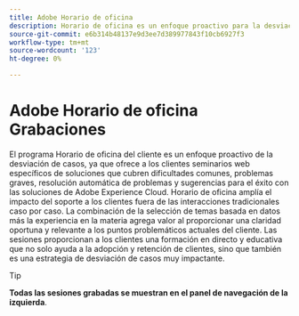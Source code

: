 ```yaml
---
title: Adobe Horario de oficina
description: Horario de oficina es un enfoque proactivo para la desviación de casos que ofrece a los clientes seminarios web específicos de la solución.
source-git-commit: e6b314b48137e9d3ee7d389977843f10cb6927f3
workflow-type: tm+mt
source-wordcount: '123'
ht-degree: 0%

---
```


# Adobe Horario de oficina Grabaciones

El programa Horario de oficina del cliente es un enfoque proactivo de la desviación de casos, ya que ofrece a los clientes seminarios web específicos de soluciones que cubren dificultades comunes, problemas graves, resolución automática de problemas y sugerencias para el éxito con las soluciones de Adobe Experience Cloud. Horario de oficina amplía el impacto del soporte a los clientes fuera de las interacciones tradicionales caso por caso. La combinación de la selección de temas basada en datos más la experiencia en la materia agrega valor al proporcionar una claridad oportuna y relevante a los puntos problemáticos actuales del cliente. Las sesiones proporcionan a los clientes una formación en directo y educativa que no solo ayuda a la adopción y retención de clientes, sino que también es una estrategia de desviación de casos muy impactante.

>[!TIP]
>
>**Todas las sesiones grabadas se muestran en el panel de navegación de la izquierda**.

<!--

## Featured

<table>
  <tr>
   <td>
      <a href="2022/cross-channel.md">
      <img alt="Level up Your Cross-channel Marketing with Adobe [!DNL Campaign Classic]" src="assets/cross-channel.png"/>
      </a>
      <div>
         <a href="./2022/cross-channel.md"><strong>Level up Your Cross-channel Marketing with Adobe [!DNL Campaign Classic]</strong></a>
         <br/>
      </div>
   </td>
   <td>
      <a href="2022/integrations.md">
      <img alt="Adobe [!DNL Campaign] integrations with a marketing ecosystem" src="assets/integrations.png"/>
      </a>
      <div>
         <a href="./2022/integrations.md"><strong>Adobe [!DNL Campaign] integrations with a marketing ecosystem</strong></a>
         <br/>
      </div>
   </td>
   <td>
      <a href="2022/tips.md">
      <img alt="Time saving tips from a pro" src="./assets/tips.png"/>
      </a>
      <div>
         <a href="2022/tips.md"><strong>Time saving tips from a pro</strong></a>
         <br/>
      </div>
   </td>
</table>

-->